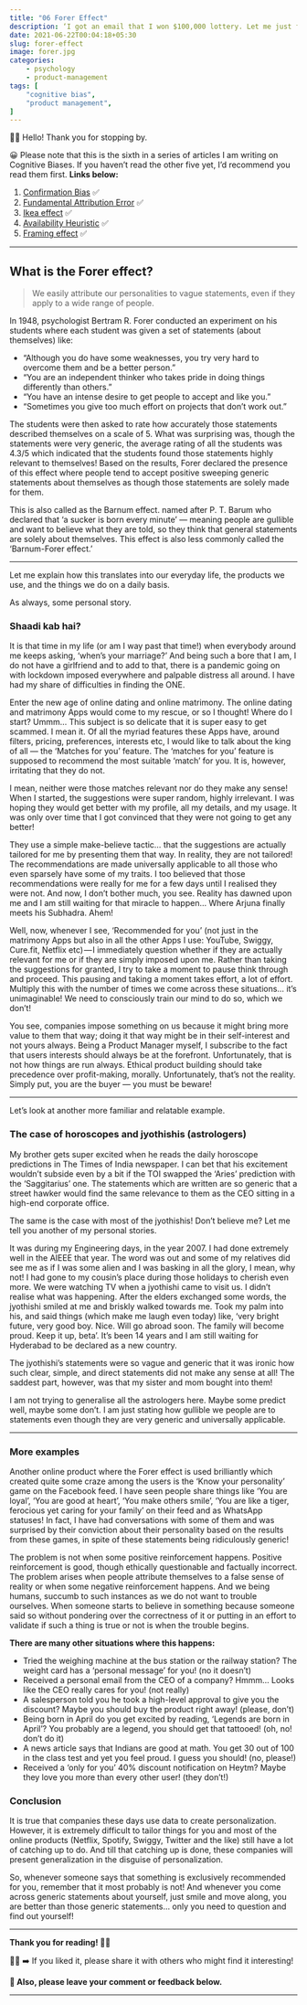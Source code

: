 ```yaml
---
title: "06 Forer Effect"
description: ‘I got an email that I won $100,000 lottery. Let me just fill this form now…’
date: 2021-06-22T00:04:18+05:30
slug: forer-effect
image: forer.jpg
categories:
    - psychology
    - product-management
tags: [
    "cognitive bias",
    "product management",
]
---
```


👋🏼 Hello! Thank you for stopping by.

😀 Please note that this is the sixth in a series of articles I am writing on Cognitive Biases. If you haven’t read the other five yet, I’d recommend you read them first. **Links below:**

1. [Confirmation Bias](/p/confirmation-bias) ✅
2. [Fundamental Attribution Error](/p/fundamental-attribution-error) ✅
3. [Ikea effect](/p/ikea-effect) ✅
4. [Availability Heuristic](/p/availability-heuristic) ✅
5. [Framing effect](/p/framing-effect) ✅
---

## What is the Forer effect?
>We easily attribute our personalities to vague statements, even if they apply to a wide range of people.

In 1948, psychologist Bertram R. Forer conducted an experiment on his students where each student was given a set of statements (about themselves) like:
* “Although you do have some weaknesses, you try very hard to overcome them and be a better person.”
* “You are an independent thinker who takes pride in doing things differently than others.”
* “You have an intense desire to get people to accept and like you.”
* “Sometimes you give too much effort on projects that don’t work out.”

The students were then asked to rate how accurately those statements described themselves on a scale of 5. What was surprising was, though the statements were very generic, the average rating of all the students was 4.3/5 which indicated that the students found those statements highly relevant to themselves! Based on the results, Forer declared the presence of this effect where people tend to accept positive sweeping generic statements about themselves as though those statements are solely made for them.

This is also called as the Barnum effect. named after P. T. Barum who declared that ‘a sucker is born every minute’ — meaning people are gullible and want to believe what they are told, so they think that general statements are solely about themselves. This effect is also less commonly called the ‘Barnum-Forer effect.’

---

Let me explain how this translates into our everyday life, the products we use, and the things we do on a daily basis.

As always, some personal story.

### Shaadi kab hai?
It is that time in my life (or am I way past that time!) when everybody around me keeps asking, ‘when’s your marriage?’ And being such a bore that I am, I do not have a girlfriend and to add to that, there is a pandemic going on with lockdown imposed everywhere and palpable distress all around. I have had my share of difficulties in finding the ONE.

Enter the new age of online dating and online matrimony. The online dating and matrimony Apps would come to my rescue, or so I thought! Where do I start? Ummm… This subject is so delicate that it is super easy to get scammed. I mean it. Of all the myriad features these Apps have, around filters, pricing, preferences, interests etc, I would like to talk about the king of all — the ‘Matches for you’ feature. The ‘matches for you’ feature is supposed to recommend the most suitable ‘match’ for you. It is, however, irritating that they do not.

I mean, neither were those matches relevant nor do they make any sense! When I started, the suggestions were super random, highly irrelevant. I was hoping they would get better with my profile, all my details, and my usage. It was only over time that I got convinced that they were not going to get any better!

They use a simple make-believe tactic… that the suggestions are actually tailored for me by presenting them that way. In reality, they are not tailored! The recommendations are made universally applicable to all those who even sparsely have some of my traits. I too believed that those recommendations were really for me for a few days until I realised they were not. And now, I don’t bother much, you see. Reality has dawned upon me and I am still waiting for that miracle to happen… Where Arjuna finally meets his Subhadra. Ahem!

Well, now, whenever I see, ‘Recommended for you’ (not just in the matrimony Apps but also in all the other Apps I use: YouTube, Swiggy, Cure.fit, Netflix etc) — I immediately question whether if they are actually relevant for me or if they are simply imposed upon me. Rather than taking the suggestions for granted, I try to take a moment to pause think through and proceed. This pausing and taking a moment takes effort, a lot of effort. Multiply this with the number of times we come across these situations… it’s unimaginable! We need to consciously train our mind to do so, which we don’t!

You see, companies impose something on us because it might bring more value to them that way; doing it that way might be in their self-interest and not yours always. Being a Product Manager myself, I subscribe to the fact that users interests should always be at the forefront. Unfortunately, that is not how things are run always. Ethical product building should take precedence over profit-making, morally. Unfortunately, that’s not the reality. Simply put, you are the buyer — you must be beware!

---

Let’s look at another more familiar and relatable example.

### The case of horoscopes and jyothishis (astrologers)
My brother gets super excited when he reads the daily horoscope predictions in The Times of India newspaper. I can bet that his excitement wouldn’t subside even by a bit if the TOI swapped the ‘Aries’ prediction with the ‘Saggitarius’ one. The statements which are written are so generic that a street hawker would find the same relevance to them as the CEO sitting in a high-end corporate office.

The same is the case with most of the jyothishis! Don’t believe me? Let me tell you another of my personal stories.

It was during my Engineering days, in the year 2007. I had done extremely well in the AIEEE that year. The word was out and some of my relatives did see me as if I was some alien and I was basking in all the glory, I mean, why not! I had gone to my cousin’s place during those holidays to cherish even more. We were watching TV when a jyothishi came to visit us. I didn’t realise what was happening. After the elders exchanged some words, the jyothishi smiled at me and briskly walked towards me. Took my palm into his, and said things (which make me laugh even today) like, ‘very bright future, very good boy. Nice. Will go abroad soon. The family will become proud. Keep it up, beta’. It’s been 14 years and I am still waiting for Hyderabad to be declared as a new country.

The jyothishi’s statements were so vague and generic that it was ironic how such clear, simple, and direct statements did not make any sense at all! The saddest part, however, was that my sister and mom bought into them!

I am not trying to generalise all the astrologers here. Maybe some predict well, maybe some don’t. I am just stating how gullible we people are to statements even though they are very generic and universally applicable.

---

### More examples
Another online product where the Forer effect is used brilliantly which created quite some craze among the users is the ‘Know your personality’ game on the Facebook feed. I have seen people share things like ‘You are loyal’, ‘You are good at heart’, ‘You make others smile’, ‘You are like a tiger, ferocious yet caring for your family’ on their feed and as WhatsApp statuses! In fact, I have had conversations with some of them and was surprised by their conviction about their personality based on the results from these games, in spite of these statements being ridiculously generic!

The problem is not when some positive reinforcement happens. Positive reinforcement is good, though ethically questionable and factually incorrect. The problem arises when people attribute themselves to a false sense of reality or when some negative reinforcement happens. And we being humans, succumb to such instances as we do not want to trouble ourselves. When someone starts to believe in something because someone said so without pondering over the correctness of it or putting in an effort to validate if such a thing is true or not is when the trouble begins.

**There are many other situations where this happens:**
* Tried the weighing machine at the bus station or the railway station? The weight card has a ‘personal message’ for you! (no it doesn’t)
* Received a personal email from the CEO of a company? Hmmm… Looks like the CEO really cares for you! (not really)
* A salesperson told you he took a high-level approval to give you the discount? Maybe you should buy the product right away! (please, don’t)
* Being born in April do you get excited by reading, ‘Legends are born in April’? You probably are a legend, you should get that tattooed! (oh, no! don’t do it)
* A news article says that Indians are good at math. You get 30 out of 100 in the class test and yet you feel proud. I guess you should! (no, please!)
* Received a ‘only for you’ 40% discount notification on Heytm? Maybe they love you more than every other user! (they don’t!)

### Conclusion
It is true that companies these days use data to create personalization. However, it is extremely difficult to tailor things for you and most of the online products (Netflix, Spotify, Swiggy, Twitter and the like) still have a lot of catching up to do. And till that catching up is done, these companies will present generalization in the disguise of personalization.

So, whenever someone says that something is exclusively recommended for you, remember that it most probably is not! And whenever you come across generic statements about yourself, just smile and move along, you are better than those generic statements… only you need to question and find out yourself!

---

**Thank you for reading! 🙏🏼**

👍🏼 ➡️ If you liked it, please share it with others who might find it interesting!

**💬 Also, please leave your comment or feedback below.**

---